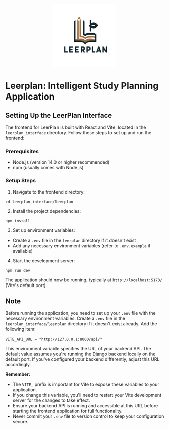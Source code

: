 <p align="center">
  <img src="leerplanlogo.png" alt="LeerPlan Logo" height="200px">
</p>

# Leerplan: Intelligent Study Planning Application

## Setting Up the LeerPlan Interface

The frontend for LeerPlan is built with React and Vite, located in the `leerplan_interface` directory. Follow these steps to set up and run the frontend:

### Prerequisites

- Node.js (version 14.0 or higher recommended)
- npm (usually comes with Node.js)

### Setup Steps

1. Navigate to the frontend directory:

```[bash]
cd leerplan_interface/leerplan
```

2. Install the project dependencies:

```[bash]
npm install
```

3. Set up environment variables:
- Create a `.env` file in the `leerplan` directory if it doesn't exist
- Add any necessary environment variables (refer to `.env.example` if available)

4. Start the development server:

```[bash]
npm run dev
```

The application should now be running, typically at `http://localhost:5173/` (Vite's default port).

## Note 

Before running the application, you need to set up your `.env` file with the necessary environment variables. Create a `.env` file in the `leerplan_interface/leerplan` directory if it doesn't exist already. Add the following item:

```
VITE_API_URL = "http://127.0.0.1:8000/api/"
```

This environment variable specifies the URL of your backend API. The default value assumes you're running the Django backend locally on the default port. If you've configured your backend differently, adjust this URL accordingly.

**Remember:**

- The `VITE_` prefix is important for Vite to expose these variables to your application.
- If you change this variable, you'll need to restart your Vite development server for the changes to take effect.
- Ensure your backend API is running and accessible at this URL before starting the frontend application for full functionality.
- Never commit your `.env` file to version control to keep your configuration secure.